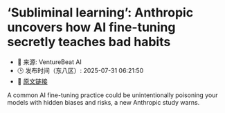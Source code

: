 # ‘Subliminal learning’: Anthropic uncovers how AI fine-tuning secretly teaches bad habits
- 📅 来源: VentureBeat AI
- 🕒 发布时间（东八区）: 2025-07-31 06:21:50
- 🔗 [原文链接](https://venturebeat.com/ai/subliminal-learning-anthropic-uncovers-how-ai-fine-tuning-secretly-teaches-bad-habits/)

A common AI fine-tuning practice could be unintentionally poisoning your models with hidden biases and risks, a new Anthropic study warns.